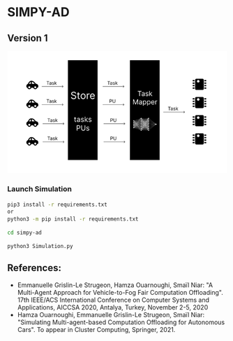 # SIMPY-AD

## Version 1

![Alt text](assets/schema-1.png "Title")

### Launch Simulation

```bash
pip3 install -r requirements.txt
or
python3 -m pip install -r requirements.txt
```

```bash
cd simpy-ad
```

```bash
python3 Simulation.py
```

## References:
- Emmanuelle Grislin-Le Strugeon, Hamza Ouarnoughi, Smaïl Niar: "A Multi-Agent Approach for Vehicle-to-Fog Fair Computation Offloading". 17th IEEE/ACS International Conference on Computer Systems and Applications, AICCSA 2020, Antalya, Turkey, November 2-5, 2020
- Hamza Ouarnoughi, Emmanuelle Grislin-Le Strugeon, Smaïl Niar: "Simulating Multi-agent-based Computation Offloading for Autonomous Cars". To appear in Cluster Computing, Springer, 2021.
